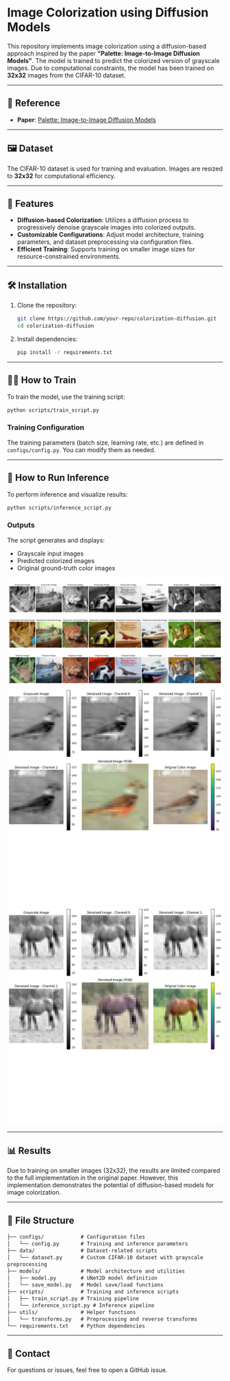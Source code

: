 # Image Colorization using Diffusion Models

This repository implements image colorization using a diffusion-based approach inspired by the paper **"Palette:
Image-to-Image Diffusion Models"**. The model is trained to predict the colorized version of grayscale images. Due to
computational constraints, the model has been trained on **32x32** images from the CIFAR-10 dataset.

---

## 📜 Reference

- **Paper**: [Palette: Image-to-Image Diffusion Models](https://arxiv.org/abs/2111.05826)

---

## 🖼️ Dataset

The CIFAR-10 dataset is used for training and evaluation. Images are resized to **32x32** for computational efficiency.

---

## 🚀 Features

- **Diffusion-based Colorization**: Utilizes a diffusion process to progressively denoise grayscale images into
  colorized outputs.
- **Customizable Configurations**: Adjust model architecture, training parameters, and dataset preprocessing via
  configuration files.
- **Efficient Training**: Supports training on smaller image sizes for resource-constrained environments.

---

## 🛠️ Installation

1. Clone the repository:
   ```bash
   git clone https://github.com/your-repo/colorization-diffusion.git
   cd colorization-diffusion
   ```

2. Install dependencies:
   ```bash
   pip install -r requirements.txt
   ```

---

## 🏋️‍♂️ How to Train

To train the model, use the training script:
```bash
python scripts/train_script.py
```

### Training Configuration

The training parameters (batch size, learning rate, etc.) are defined in `configs/config.py`. You can modify them as
needed.

---

## 🧪 How to Run Inference

To perform inference and visualize results:

```bash
python scripts/inference_script.py
```

### Outputs

The script generates and displays:

- Grayscale input images
- Predicted colorized images
- Original ground-truth color images

![Figure_1.png](imgs/Figure_1.png)
![figure_2.png](imgs/figure_2.png)
![figure_3.png](imgs/figure_3.png)

---

## 📊 Results

Due to training on smaller images (32x32), the results are limited compared to the full implementation in the original
paper. However, this implementation demonstrates the potential of diffusion-based models for image colorization.

---

## 📂 File Structure

```plaintext
├── configs/            # Configuration files
│   └── config.py       # Training and inference parameters
├── data/               # Dataset-related scripts
│   └── dataset.py      # Custom CIFAR-10 dataset with grayscale preprocessing
├── models/             # Model architecture and utilities
│   ├── model.py        # UNet2D model definition
│   └── save_model.py   # Model save/load functions
├── scripts/            # Training and inference scripts
│   ├── train_script.py # Training pipeline
│   └── inference_script.py # Inference pipeline
├── utils/              # Helper functions
│   └── transforms.py   # Preprocessing and reverse transforms
└── requirements.txt    # Python dependencies
```

---

## 📧 Contact

For questions or issues, feel free to open a GitHub issue.
